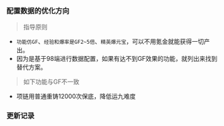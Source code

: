 ### 配置数据的优化方向

> 指导原则
- `功能仿GF`、`经验和爆率是GF2~5倍`、`精英爆元宝`，可以不用氪金就能获得一切产出。
- 因为是基于98端进行数据配置，如果有达不到GF效果的功能，就列出来找到替代方案。


> 如下功能与GF不一致
- 项链用普通重铸12000次保底，降低运九难度

### 更新记录
